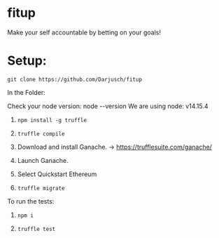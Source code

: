 # fitup
Make your self accountable by betting on your goals!

# Setup:
``` git clone https://github.com/Darjusch/fitup ```

In the Folder:

Check your node version: node --version
We are using node: v14.15.4

1. ``` npm install -g truffle ```

2. ``` truffle compile ```

3. Download and install Ganache.
    -> https://trufflesuite.com/ganache/

4. Launch Ganache.

5. Select Quickstart Ethereum

6. ``` truffle migrate ```

To run the tests: 

1. ``` npm i ```

2. ``` truffle test ```